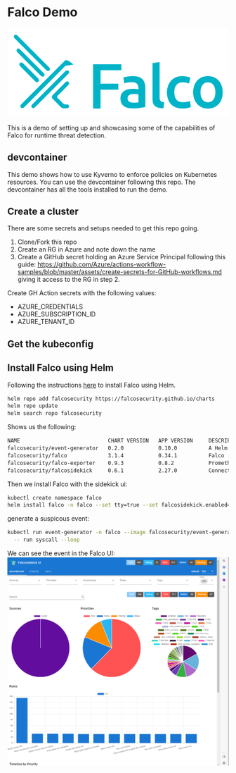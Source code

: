 # Falco Demo

![Falco](./images/falco-logo.png)

This is a demo of setting up and showcasing some of the capabilities of Falco for runtime threat detection.

## devcontainer

This demo shows how to use Kyverno to enforce policies on Kubernetes resources. You can use the devcontainer following this repo. The devcontainer has all the tools installed to run the demo. 

## Create a cluster

There are some secrets and setups needed to get this repo going.

1. Clone/Fork this repo
2. Create an RG in Azure and note down the name
3. Create a GitHub secret holding an Azure Service Principal following this guide: <https://github.com/Azure/actions-workflow-samples/blob/master/assets/create-secrets-for-GitHub-workflows.md> giving it access to the RG in step 2.

Create GH Action secrets with the following values:

- AZURE_CREDENTIALS
- AZURE_SUBSCRIPTION_ID
- AZURE_TENANT_ID

## Get the kubeconfig

## Install Falco using Helm

Following the instructions [here](https://falco.org/docs/getting-started/try-falco/try-falco-on-kubernetes/) to install Falco using Helm.

```bash
helm repo add falcosecurity https://falcosecurity.github.io/charts
helm repo update
helm search repo falcosecurity
```

Shows us the following:

```bash
NAME                            CHART VERSION   APP VERSION     DESCRIPTION
falcosecurity/event-generator   0.2.0           0.10.0          A Helm chart used to deploy the event-generator...
falcosecurity/falco             3.1.4           0.34.1          Falco
falcosecurity/falco-exporter    0.9.3           0.8.2           Prometheus Metrics Exporter for Falco output ev...
falcosecurity/falcosidekick     0.6.1           2.27.0          Connect Falco to your ecosystem
```

Then we install Falco with the sidekick ui:

```bash
kubectl create namespace falco
helm install falco -n falco --set tty=true --set falcosidekick.enabled=true --set falcosidekick.webui.enabled=true falcosecurity/falco
```

generate a suspicous event:

```bash
kubectl run event-generator -n falco --image falcosecurity/event-generator \
  -- run syscall --loop
```

We can see the event in the Falco UI:
![Falco sidekick ui](./images/falco-sidekick-ui.png)
